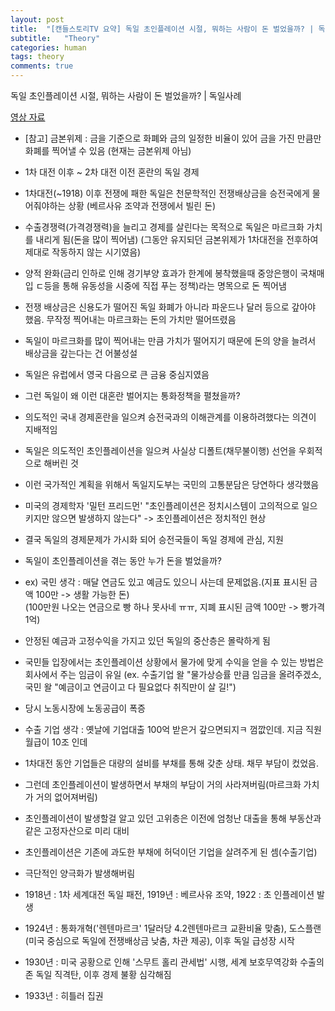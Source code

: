 ```yaml
---
layout: post
title:  "[캔들스토리TV 요약] 독일 초인플레이션 시절, 뭐하는 사람이 돈 벌었을까? | 독일사례"
subtitle:   "Theory"
categories: human
tags: theory
comments: true
---
```


독일 초인플레이션 시절, 뭐하는 사람이 돈 벌었을까? | 독일사례  
  
[영상 자료](https://youtu.be/VTB4VtjPjrY)


- [참고] 금본위제 : 금을 기준으로 화폐와 금의 일정한 비율이 있어 금을 가진 만큼만 화폐를 찍어낼 수 있음 (현재는 금본위제 아님)
  
- 1차 대전 이후 ~ 2차 대전 이전 혼란의 독일 경제
  
- 1차대전(~1918) 이후 전쟁에 패한 독일은 천문학적인 전쟁배상금을 승전국에게 물어줘야하는 상황
(베르사유 조약과 전쟁에서 빌린 돈)
  
- 수출경쟁력(가격경쟁력)을 늘리고 경제를 살린다는 목적으로 독일은 마르크화 가치를 내리게 됨(돈을 많이 찍어냄)
(그동안 유지되던 금본위제가 1차대전을 전후하여 제대로 작동하지 않는 시기였음)
  
- 양적 완화(금리 인하로 인해 경기부양 효과가 한계에 봉착했을때 중앙은행이 국채매입 ㄷ등을 통해 유동성을 시중에 직접 푸는 정책)라는 명목으로 돈 찍어냄
  
- 전쟁 배상금은 신용도가 떨어진 독일 화폐가 아니라 파운드나 달러 등으로 갚아야 했음. 무작정 찍어내는 마르크화는 돈의 가치만 떨어뜨렸음
  
- 독일이 마르크화를 많이 찍어내는 만큼 가치가 떨어지기 때문에 돈의 양을 늘려서 배상금을 갚는다는 건 어불성설
  
- 독일은 유럽에서 영국 다음으로 큰 금융 중심지였음
  
- 그런 독일이 왜 이런 대혼란 벌어지는 통화정책을 펼쳤을까?
  
- 의도적인 국내 경제혼란을 일으켜 승전국과의 이해관계를 이용하려했다는 의견이 지배적임
  
- 독일은 의도적인 초인플레이션을 일으켜 사실상 디폴트(채무불이행) 선언을 우회적으로 해버린 것
  
- 이런 국가적인 계획을 위해서 독일지도부는 국민의 고통분담은 당연하다 생각했음 
  
- 미국의 경제학자 '밀턴 프리드먼' "초인플레이션은 정치시스템이 고의적으로 일으키지만 않으면 발생하지 않는다" -> 초인플레이션은 정치적인 현상
  
- 결국 독일의 경제문제가 가시화 되어 승전국들이 독일 경제에 관심, 지원
  
- 독일이 초인플레이션을 겪는 동안 누가 돈을 벌었을까?
  
- ex) 국민 생각 : 매달 연금도 있고 예금도 있으니 사는데 문제없음.(지표 표시된 금액 100만 -> 생활 가능한 돈)  
(100만원 나오는 연금으로 빵 하나 못사네 ㅠㅠ, 지폐 표시된 금액 100만 -> 빵가격 1억)
  
- 안정된 예금과 고정수익을 가지고 있던 독일의 중산층은 몰락하게 됨
  
- 국민들 입장에서는 초인플레이션 상황에서 물가에 맞게 수익을 얻을 수 있는 방법은 회사에서 주는 임금이 유일
(ex. 수출기업 왈 "물가상승률 만큼 임금을 올려주겠소, 국민 왈 "예금이고 연금이고 다 필요없다 취직만이 살 길!")
  
- 당시 노동시장에 노동공급이 폭증
  
- 수출 기업 생각 : 옛날에 기업대출 100억 받은거 갚으면되지ㅋ 껌깞인데. 지금 직원 월급이 10조 인데
  
- 1차대전 동안 기업들은 대량의 설비를 부채를 통해 갖춘 상태. 채무 부담이 컸었음.
  
- 그런데 초인플레이션이 발생하면서 부채의 부담이 거의 사라져버림(마르크화 가치가 거의 없어져버림)
  
- 초인플레이션이 발생할걸 알고 있던 고위층은 이전에 엄청난 대출을 통해 부동산과 같은 고정자산으로 미리 대비
  
- 초인플레이션은 기존에 과도한 부채에 허덕이던 기업을 살려주게 된 셈(수출기업)
  
- 극단적인 양극화가 발생해버림
  
- 1918년 : 1차 세계대전 독일 패전, 1919년 : 베르사유 조약, 1922 : 초 인플레이션 발생
  
- 1924년 : 통화개혁('렌텐마르크' 1달러당 4.2렌텐마르크 교환비율 맞춤), 도스플랜 (미국 중심으로 독일에 전쟁배상금 낮춤, 차관 제공), 이후 독일 급성장 시작
  
- 1930년 : 미국 공황으로 인해 '스무트 홀리 관세법' 시행, 세계 보호무역강화 수출의존 독일 직격탄, 이후 경제 불황 심각해짐
  
- 1933년 : 히틀러 집권
